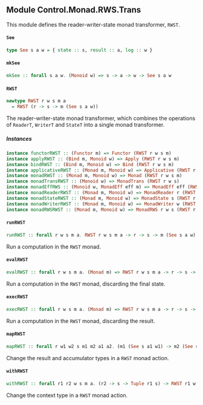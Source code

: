 ## Module Control.Monad.RWS.Trans

This module defines the reader-writer-state monad transformer, `RWST`.

#### `See`

``` purescript
type See s a w = { state :: s, result :: a, log :: w }
```

#### `mkSee`

``` purescript
mkSee :: forall s a w. (Monoid w) => s -> a -> w -> See s a w
```

#### `RWST`

``` purescript
newtype RWST r w s m a
  = RWST (r -> s -> m (See s a w))
```

The reader-writer-state monad transformer, which combines the operations
of `ReaderT`, `WriterT` and `StateT` into a single monad transformer.

##### Instances
``` purescript
instance functorRWST :: (Functor m) => Functor (RWST r w s m)
instance applyRWST :: (Bind m, Monoid w) => Apply (RWST r w s m)
instance bindRWST :: (Bind m, Monoid w) => Bind (RWST r w s m)
instance applicativeRWST :: (Monad m, Monoid w) => Applicative (RWST r w s m)
instance monadRWST :: (Monad m, Monoid w) => Monad (RWST r w s m)
instance monadTransRWST :: (Monoid w) => MonadTrans (RWST r w s)
instance monadEffRWS :: (Monoid w, MonadEff eff m) => MonadEff eff (RWST r w s m)
instance monadReaderRWST :: (Monad m, Monoid w) => MonadReader r (RWST r w s m)
instance monadStateRWST :: (Monad m, Monoid w) => MonadState s (RWST r w s m)
instance monadWriterRWST :: (Monad m, Monoid w) => MonadWriter w (RWST r w s m)
instance monadRWSRWST :: (Monad m, Monoid w) => MonadRWS r w s (RWST r w s m)
```

#### `runRWST`

``` purescript
runRWST :: forall r w s m a. RWST r w s m a -> r -> s -> m (See s a w)
```

Run a computation in the `RWST` monad.

#### `evalRWST`

``` purescript
evalRWST :: forall r w s m a. (Monad m) => RWST r w s m a -> r -> s -> m (Tuple a w)
```

Run a computation in the `RWST` monad, discarding the final state.

#### `execRWST`

``` purescript
execRWST :: forall r w s m a. (Monad m) => RWST r w s m a -> r -> s -> m (Tuple s w)
```

Run a computation in the `RWST` monad, discarding the result.

#### `mapRWST`

``` purescript
mapRWST :: forall r w1 w2 s m1 m2 a1 a2. (m1 (See s a1 w1) -> m2 (See s a2 w2)) -> RWST r w1 s m1 a1 -> RWST r w2 s m2 a2
```

Change the result and accumulator types in a `RWST` monad action.

#### `withRWST`

``` purescript
withRWST :: forall r1 r2 w s m a. (r2 -> s -> Tuple r1 s) -> RWST r1 w s m a -> RWST r2 w s m a
```

Change the context type in a `RWST` monad action.



